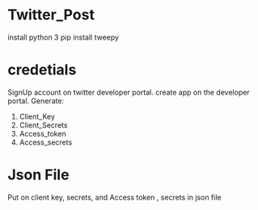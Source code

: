 # Twitter_Post
install python 3
pip install tweepy

# credetials
SignUp account on twitter developer portal.
create app on the developer portal.
Generate:
1. Client_Key
2. Client_Secrets
3. Access_token
4. Access_secrets
 
 # Json File 
 Put on client key, secrets, and Access token , secrets in json file
